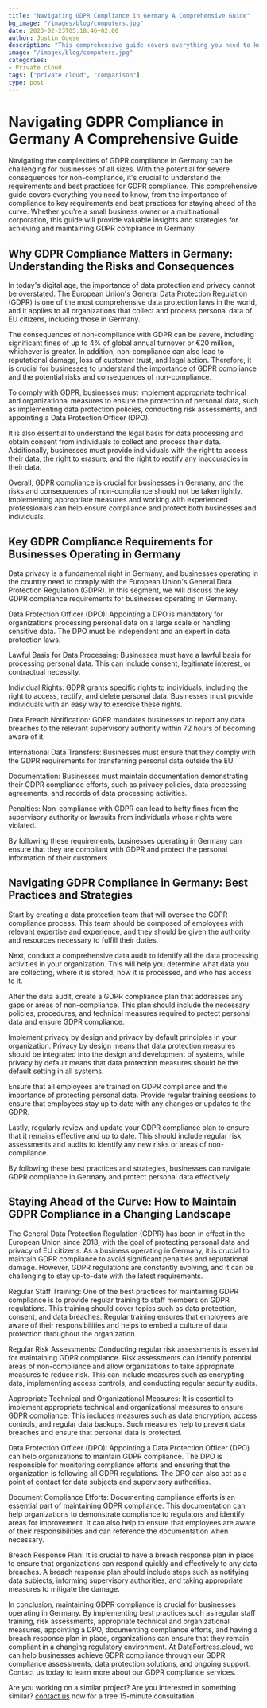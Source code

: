 ```yaml
---
title: "Navigating GDPR Compliance in Germany A Comprehensive Guide"
bg_image: "/images/blog/computers.jpg"
date: 2023-02-23T05:18:46+02:00
author: Justin Guese
description: "This comprehensive guide covers everything you need to know, from the importance of GDPR compliance to key requirements and best practices for staying ahead of the curve."
image: "/images/blog/computers.jpg"
categories:
- Private cloud
tags: ["private cloud", "comparison"]
type: post
---
```


# Navigating GDPR Compliance in Germany A Comprehensive Guide

Navigating the complexities of GDPR compliance in Germany can be challenging for businesses of all sizes. With the potential for severe consequences for non-compliance, it's crucial to understand the requirements and best practices for GDPR compliance. This comprehensive guide covers everything you need to know, from the importance of compliance to key requirements and best practices for staying ahead of the curve. Whether you're a small business owner or a multinational corporation, this guide will provide valuable insights and strategies for achieving and maintaining GDPR compliance in Germany.

## Why GDPR Compliance Matters in Germany: Understanding the Risks and Consequences

In today's digital age, the importance of data protection and privacy cannot be overstated. The European Union's General Data Protection Regulation (GDPR) is one of the most comprehensive data protection laws in the world, and it applies to all organizations that collect and process personal data of EU citizens, including those in Germany.

The consequences of non-compliance with GDPR can be severe, including significant fines of up to 4% of global annual turnover or €20 million, whichever is greater. In addition, non-compliance can also lead to reputational damage, loss of customer trust, and legal action. Therefore, it is crucial for businesses to understand the importance of GDPR compliance and the potential risks and consequences of non-compliance.

To comply with GDPR, businesses must implement appropriate technical and organizational measures to ensure the protection of personal data, such as implementing data protection policies, conducting risk assessments, and appointing a Data Protection Officer (DPO).

It is also essential to understand the legal basis for data processing and obtain consent from individuals to collect and process their data. Additionally, businesses must provide individuals with the right to access their data, the right to erasure, and the right to rectify any inaccuracies in their data.

Overall, GDPR compliance is crucial for businesses in Germany, and the risks and consequences of non-compliance should not be taken lightly. Implementing appropriate measures and working with experienced professionals can help ensure compliance and protect both businesses and individuals.

## Key GDPR Compliance Requirements for Businesses Operating in Germany

Data privacy is a fundamental right in Germany, and businesses operating in the country need to comply with the European Union's General Data Protection Regulation (GDPR). In this segment, we will discuss the key GDPR compliance requirements for businesses operating in Germany.

Data Protection Officer (DPO): Appointing a DPO is mandatory for organizations processing personal data on a large scale or handling sensitive data. The DPO must be independent and an expert in data protection laws.

Lawful Basis for Data Processing: Businesses must have a lawful basis for processing personal data. This can include consent, legitimate interest, or contractual necessity.

Individual Rights: GDPR grants specific rights to individuals, including the right to access, rectify, and delete personal data. Businesses must provide individuals with an easy way to exercise these rights.

Data Breach Notification: GDPR mandates businesses to report any data breaches to the relevant supervisory authority within 72 hours of becoming aware of it.

International Data Transfers: Businesses must ensure that they comply with the GDPR requirements for transferring personal data outside the EU.

Documentation: Businesses must maintain documentation demonstrating their GDPR compliance efforts, such as privacy policies, data processing agreements, and records of data processing activities.

Penalties: Non-compliance with GDPR can lead to hefty fines from the supervisory authority or lawsuits from individuals whose rights were violated.

By following these requirements, businesses operating in Germany can ensure that they are compliant with GDPR and protect the personal information of their customers. 

## Navigating GDPR Compliance in Germany: Best Practices and Strategies

Start by creating a data protection team that will oversee the GDPR compliance process. This team should be composed of employees with relevant expertise and experience, and they should be given the authority and resources necessary to fulfill their duties.

Next, conduct a comprehensive data audit to identify all the data processing activities in your organization. This will help you determine what data you are collecting, where it is stored, how it is processed, and who has access to it.

After the data audit, create a GDPR compliance plan that addresses any gaps or areas of non-compliance. This plan should include the necessary policies, procedures, and technical measures required to protect personal data and ensure GDPR compliance.

Implement privacy by design and privacy by default principles in your organization. Privacy by design means that data protection measures should be integrated into the design and development of systems, while privacy by default means that data protection measures should be the default setting in all systems.

Ensure that all employees are trained on GDPR compliance and the importance of protecting personal data. Provide regular training sessions to ensure that employees stay up to date with any changes or updates to the GDPR.

Lastly, regularly review and update your GDPR compliance plan to ensure that it remains effective and up to date. This should include regular risk assessments and audits to identify any new risks or areas of non-compliance.

By following these best practices and strategies, businesses can navigate GDPR compliance in Germany and protect personal data effectively.

## Staying Ahead of the Curve: How to Maintain GDPR Compliance in a Changing Landscape

The General Data Protection Regulation (GDPR) has been in effect in the European Union since 2018, with the goal of protecting personal data and privacy of EU citizens. As a business operating in Germany, it is crucial to maintain GDPR compliance to avoid significant penalties and reputational damage. However, GDPR regulations are constantly evolving, and it can be challenging to stay up-to-date with the latest requirements.

Regular Staff Training: One of the best practices for maintaining GDPR compliance is to provide regular training to staff members on GDPR regulations. This training should cover topics such as data protection, consent, and data breaches. Regular training ensures that employees are aware of their responsibilities and helps to embed a culture of data protection throughout the organization.

Regular Risk Assessments: Conducting regular risk assessments is essential for maintaining GDPR compliance. Risk assessments can identify potential areas of non-compliance and allow organizations to take appropriate measures to reduce risk. This can include measures such as encrypting data, implementing access controls, and conducting regular security audits.

Appropriate Technical and Organizational Measures: It is essential to implement appropriate technical and organizational measures to ensure GDPR compliance. This includes measures such as data encryption, access controls, and regular data backups. Such measures help to prevent data breaches and ensure that personal data is protected.

Data Protection Officer (DPO): Appointing a Data Protection Officer (DPO) can help organizations to maintain GDPR compliance. The DPO is responsible for monitoring compliance efforts and ensuring that the organization is following all GDPR regulations. The DPO can also act as a point of contact for data subjects and supervisory authorities.

Document Compliance Efforts: Documenting compliance efforts is an essential part of maintaining GDPR compliance. This documentation can help organizations to demonstrate compliance to regulators and identify areas for improvement. It can also help to ensure that employees are aware of their responsibilities and can reference the documentation when necessary.

Breach Response Plan: It is crucial to have a breach response plan in place to ensure that organizations can respond quickly and effectively to any data breaches. A breach response plan should include steps such as notifying data subjects, informing supervisory authorities, and taking appropriate measures to mitigate the damage.

In conclusion, maintaining GDPR compliance is crucial for businesses operating in Germany. By implementing best practices such as regular staff training, risk assessments, appropriate technical and organizational measures, appointing a DPO, documenting compliance efforts, and having a breach response plan in place, organizations can ensure that they remain compliant in a changing regulatory environment. At DataFortress.cloud, we can help businesses achieve GDPR compliance through our GDPR compliance assessments, data protection solutions, and ongoing support. Contact us today to learn more about our GDPR compliance services.



Are you working on a similar project? Are you interested in something similar? [contact us](/contact) now for a free 15-minute consultation.